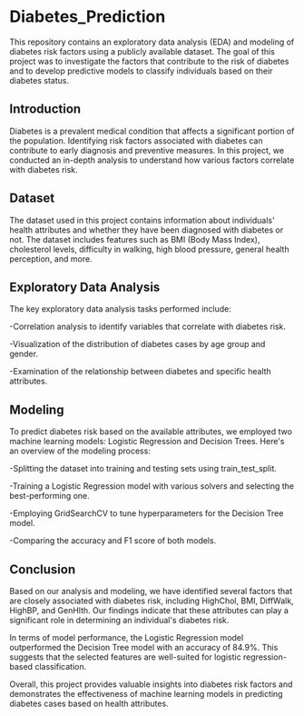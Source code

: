 # Diabetes_Prediction
This repository contains an exploratory data analysis (EDA) and modeling of diabetes risk factors using a publicly available dataset. The goal of this project was to investigate the factors that contribute to the risk of diabetes and to develop predictive models to classify individuals based on their diabetes status.

Introduction
--
Diabetes is a prevalent medical condition that affects a significant portion of the population. Identifying risk factors associated with diabetes can contribute to early diagnosis and preventive measures. In this project, we conducted an in-depth analysis to understand how various factors correlate with diabetes risk.

Dataset
---
The dataset used in this project contains information about individuals' health attributes and whether they have been diagnosed with diabetes or not. The dataset includes features such as BMI (Body Mass Index), cholesterol levels, difficulty in walking, high blood pressure, general health perception, and more.

Exploratory Data Analysis
--
The key exploratory data analysis tasks performed include:

-Correlation analysis to identify variables that correlate with diabetes risk.

-Visualization of the distribution of diabetes cases by age group and gender.

-Examination of the relationship between diabetes and specific health attributes.

Modeling
---
To predict diabetes risk based on the available attributes, we employed two machine learning models: Logistic Regression and Decision Trees. 
Here's an overview of the modeling process:

-Splitting the dataset into training and testing sets using train_test_split.

-Training a Logistic Regression model with various solvers and selecting the best-performing one.

-Employing GridSearchCV to tune hyperparameters for the Decision Tree model.

-Comparing the accuracy and F1 score of both models.

Conclusion
----
Based on our analysis and modeling, we have identified several factors that are closely associated with diabetes risk, including HighChol, BMI, DiffWalk, HighBP, and GenHlth. Our findings indicate that these attributes can play a significant role in determining an individual's diabetes risk.

In terms of model performance, the Logistic Regression model outperformed the Decision Tree model with an accuracy of 84.9%. This suggests that the selected features are well-suited for logistic regression-based classification.

Overall, this project provides valuable insights into diabetes risk factors and demonstrates the effectiveness of machine learning models in predicting diabetes cases based on health attributes.






